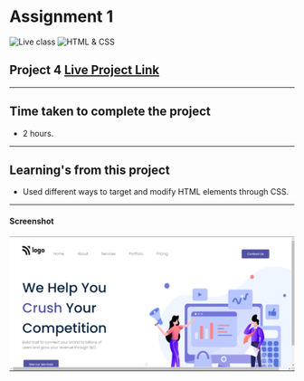 # Assignment 1

![Live class](https://img.shields.io/badge/LIVE--CLASS-PROJECT--4-lightgrey)
![HTML & CSS](https://img.shields.io/badge/HTML-CSS-orange)




## Project 4 [Live Project Link](https://js-bootcamp-project-4.netlify.app/)
---
## Time taken to complete the project

-   2 hours.
---
## Learning's from this project
 -   Used different ways to target and modify HTML elements through CSS.

---



#### Screenshot

![Desktop](./screenshot/Screenshot%202022-08-14%20074656.png)
